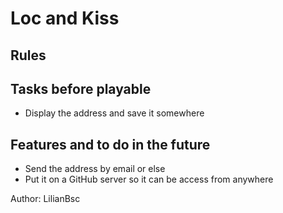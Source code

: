 # Loc and Kiss

## Rules

## Tasks before playable
- Display the address and save it somewhere 

## Features and to do in the future
- Send the address by email or else
- Put it on a GitHub server so it can be access from anywhere

Author: LilianBsc